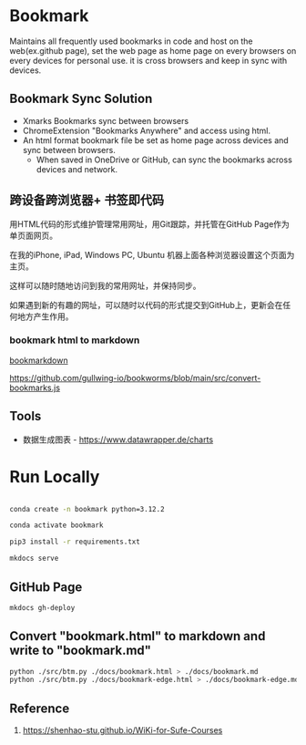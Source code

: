 # Bookmark

Maintains all frequently used bookmarks in code and host on the web(ex.github page), set the web page as home page on every browsers on every devices for personal use. it is cross browsers and keep in sync with devices.

## Bookmark Sync Solution

- Xmarks Bookmarks sync between browsers
- ChromeExtension "Bookmarks Anywhere" and access using html.
- An html format bookmark file be set as home page across devices and sync between browsers.
  - When saved in OneDrive or GitHub, can sync the bookmarks across devices and network.

## 跨设备跨浏览器+ 书签即代码

用HTML代码的形式维护管理常用网址，用Git跟踪，并托管在GitHub Page作为单页面网页。

在我的iPhone, iPad, Windows PC, Ubuntu 机器上面各种浏览器设置这个页面为主页。

这样可以随时随地访问到我的常用网址，并保持同步。

如果遇到新的有趣的网址，可以随时以代码的形式提交到GitHub上，更新会在任何地方产生作用。

### bookmark html to markdown

[bookmarkdown](https://pypi.org/project/bookmarkdown "Parse browser exported HTML bookmark file to Markdown.")


https://github.com/gullwing-io/bookworms/blob/main/src/convert-bookmarks.js

## Tools

- 数据生成图表 - <https://www.datawrapper.de/charts>


# Run Locally

```sh

conda create -n bookmark python=3.12.2

conda activate bookmark

pip3 install -r requirements.txt

mkdocs serve

```


## GitHub Page

```sh
mkdocs gh-deploy

```

## Convert "bookmark.html" to markdown and write to "bookmark.md"

```sh
python ./src/btm.py ./docs/bookmark.html > ./docs/bookmark.md
python ./src/btm.py ./docs/bookmark-edge.html > ./docs/bookmark-edge.md
```

## Reference

1. <https://shenhao-stu.github.io/WiKi-for-Sufe-Courses>